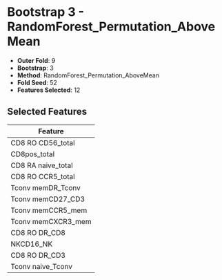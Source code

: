 # Bootstrap 3 - RandomForest_Permutation_AboveMean

- **Outer Fold**: 9
- **Bootstrap**: 3
- **Method**: RandomForest_Permutation_AboveMean
- **Fold Seed**: 52
- **Features Selected**: 12

## Selected Features

| Feature |
|---------|
| CD8 RO CD56_total |
| CD8pos_total |
| CD8 RA naive_total |
| CD8 RO CCR5_total |
| Tconv memDR_Tconv |
| Tconv memCD27_CD3 |
| Tconv memCCR5_mem |
| Tconv memCXCR3_mem |
| CD8 RO DR_CD8 |
| NKCD16_NK |
| CD8 RO DR_CD3 |
| Tconv naive_Tconv |
